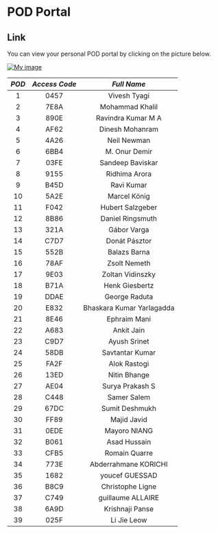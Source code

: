 # POD Portal

## Link
You can view your personal POD portal by clicking on the picture below. 

<a href="https://portal.ace.aviatrixlab.com/" target="_blank">

![My image](images/pod.png)

</a>

| ***POD*** | ***Access Code*** |      ***Full Name***      |
|:---------:|:-----------------:|:-------------------------:|
|     1     |        0457       |        Vivesh Tyagi       |
|     2     |        7E8A       |      Mohammad Khalil      |
|     3     |        890E       |     Ravindra Kumar M A    |
|     4     |        AF62       |      Dinesh Mohanram      |
|     5     |        4A26       |        Neil Newman        |
|     6     |        6BB4       |       M. Onur Demir       |
|     7     |        03FE       |      Sandeep Baviskar     |
|     8     |        9155       |       Ridhima Arora       |
|     9     |        B45D       |         Ravi Kumar        |
|     10    |        5A2E       |        Marcel König       |
|     11    |        F042       |      Hubert Salzgeber     |
|     12    |        8B86       |      Daniel Ringsmuth     |
|     13    |        321A       |        Gábor Varga        |
|     14    |        C7D7       |       Donát Pásztor       |
|     15    |        552B       |        Balazs Barna       |
|     16    |        78AF       |        Zsolt Nemeth       |
|     17    |        9E03       |      Zoltan Vidinszky     |
|     18    |        B71A       |       Henk Giesbertz      |
|     19    |        DDAE       |       George Raduta       |
|     20    |        E832       | Bhaskara Kumar Yarlagadda |
|     21    |       8E46        |        Ephraim Mani       |
|     22    |        A683       |         Ankit Jain        |
|     23    |        C9D7       |        Ayush Srinet       |
|     24    |        58DB       |      Savtantar Kumar      |
|     25    |        FA2F       |        Alok Rastogi       |
|     26    |        13ED       |        Nitin Bhange       |
|     27    |        AE04       |      Surya Prakash S      |
|     28    |        C448       |        Samer Salem        |
|     29    |        67DC       |       Sumit Deshmukh      |
|     30    |        FF89       |        Majid Javid        |
|     31    |        0EDE       |        Mayoro NIANG       |
|     32    |        B061       |        Asad Hussain       |
|     33    |        CFB5       |       Romain Quarre       |
|     34    |        773E       |    Abderrahmane KORICHI   |
|     35    |        1682       |       youcef GUESSAD      |
|     36    |        B8C9       |      Christophe Ligne     |
|     37    |        C749       |     guillaume ALLAIRE     |
|     38    |        6A9D       |      Krishnaji Panse      |
|     39    |        025F       |        Li Jie Leow        |